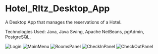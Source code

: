# Hotel_RItz_Desktop_App
A Desktop App that manages the reservations of a Hotel.

Technologies Used: Java, Java Swing, Apache NetBeans, pgAdmin, PostgreSQL.

![Login](https://github.com/georgepol01/Hotel_RItz_Desktop_App/assets/115163100/bd230831-eb0a-4b58-befd-34cd9e8564bb)
![MainMenu](https://github.com/georgepol01/Hotel_RItz_Desktop_App/assets/115163100/4284d930-f388-48ea-a33e-3deacc40a04e)
![RoomsPanel](https://github.com/georgepol01/Hotel_RItz_Desktop_App/assets/115163100/b3e36879-4b85-4545-aad0-eb4d1444c25e)
![CheckInPanel](https://github.com/georgepol01/Hotel_RItz_Desktop_App/assets/115163100/89d8c78b-3e0d-476e-8181-2e986ab1bd8b)
![CheckOutPanel](https://github.com/georgepol01/Hotel_RItz_Desktop_App/assets/115163100/469ae9db-3167-44e3-bc1c-38bf9bfbe4de)
